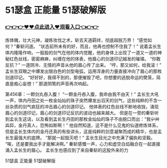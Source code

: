 # 51瑟盒 正能量 51瑟破解版

### <a href="https://github.com/haijv/aiqi/issues/1">👉👉👉♥♥点此进入♥观看入口👈👉👉</a>
炼体魄，壮大元神，凝练攻伐之术，斩去天道羁绊，彻底超脱万界！
    “感觉如何？”秦斩问道。
    “状态前所未有的好，而且，他再也控制不住我了！”
    说着孟长生体内隆隆作响，一股股的剑气在他的体内觉醒，他的身体上出现了一道又一道的神秘红色丝线，密密麻麻，纠缠在他的体表，他眉心的剑道印记越发的璀璨。
    “你敢反抗？”
    一道阴冷、无情的声音从他的眉心传了出来。
    “哼，那又如何，给我滚！”
    孟长生双眼之中爆发出银白色的剑型电弧，运用浑身的力量直接冲向了眉心的那枚剑道印记。
    “好好好，我得不到的，那便摧毁了吧，你想要的逃脱命运的樊笼，简直是痴心妄想！”
    那道阴鸷的声音再次响起。

第456章：一颗剑丸吞入腹！
    “一颗金丹吞入腹，我命由我不由天！”
    孟长生大吼一声，体内丹田之处一枚金灿灿的珠子突然爆发出滔天的剑气，这些纯粹的不含一丝杂质的剑气疯狂的冲击眉心的剑道印记。
    他体表的红色丝线不断地收拢，涌现眉心的剑道印记，眉心的剑道印记反抗的波动也越来越大。
    但是在一旁的秦斩听到孟长生这话，以及看到孟长生丹田的那枚金灿灿的珠子不由脱口而出：“我屮艸芔茻，金丹真人，恐怖如斯啊！”
    他自然知道，这不是什么见鬼的仙道修炼体系，但是孟长生体内的金丹还真的有些讲头，这是纯粹的剑意凝聚而成的精华，也是孟长生最强大的底牌。
    “那就一起毁灭吧！”
    孟长生目光之中充满了偏执和坚毅。
    “唉，还是要我出手才能解决啊。”
    秦斩感慨一声，心力和虚空白焰融合在一起直接涌入孟长生的眉心。
    孟长生也感应到了来自秦斩的这股外来的力

51瑟盒 正能量 51瑟破解版

